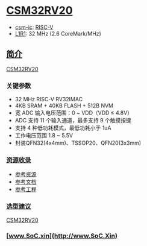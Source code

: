 ﻿# [CSM32RV20](https://doc.soc.xin/CSM32RV20)

* [csm-ic](http://www.csm-ic.com/): [RISC-V](https://github.com/SoCXin/RISC-V)
* [L1R1](https://github.com/SoCXin/Level): 32 MHz (2.6 CoreMark/MHz)

## [简介](http://www.csm-ic.com/)

[CSM32RV20](https://item.szlcsc.com/3213270.html) 


### 关键参数

* 32 MHz RISC-V RV32IMAC
* 4KB SRAM + 40KB FLASH + 512B NVM
* 宽 ADC 输入电压范围：0 ~ VDD（VDD ≤ 4.8V）
* ADC 支持 11 个输入通道，最多支持 9 个触摸按键
* 支持 4 种低功耗模式，最低功耗小于 1uA
* 工作电压范围 1.8 ~ 5.5V
* 封装QFN32(4x4mm)、TSSOP20、QFN20(3x3mm) 

### [资源收录](https://github.com/SoCXin)

* [参考资源](src/)
* [参考文档](docs/)
* [参考工程](project/)

### [选型建议](https://github.com/SoCXin/CSM32RV20)

[CSM32RV20](https://github.com/SoCXin/CSM32RV20) 


### [www.SoC.xin](http://www.SoC.Xin)
